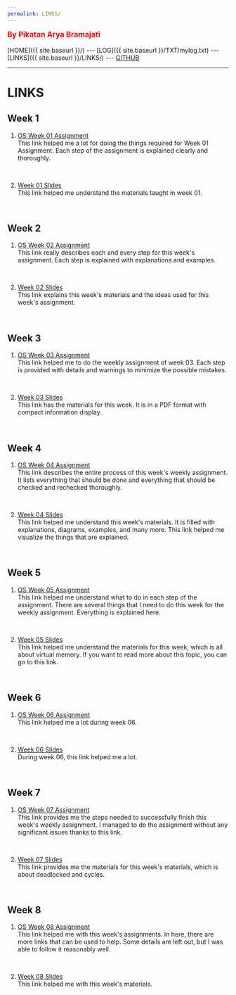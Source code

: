 ```yaml
---
permalink: LINKS/
---
```

<span style="color:red; font-weight:bold; font-size:larger;">By Pikatan Arya Bramajati</span>
<br><br>
[HOME]({{ site.baseurl }}/) ---
[LOG]({{ site.baseurl }}/TXT/mylog.txt) ---
[LINKS]({{ site.baseurl }}/LINKS/) ---
[GITHUB](https://github.com/Pyqe/os222)
<br>
<hr>

# LINKS

## Week 1
1. [OS Week 01 Assignment](https://osp4diss.vlsm.org/AOS.html#idx01)<br>
    This link helped me a lot for doing the things required for Week 01 Assignment. Each step of the assignment is explained clearly and thoroughly.
<br>

2. [Week 01 Slides](https://os.vlsm.org/Slides/os01.pdf)<br>
    This link helped me understand the materials taught in week 01.
<br>

## Week 2
1. [OS Week 02 Assignment](https://osp4diss.vlsm.org/AOS.html#idx02)<br>
    This link really describes each and every step for this week's assignment. Each step is explained with explanations and examples.
<br>

2. [Week 02 Slides](https://os.vlsm.org/Slides/os02.pdf)<br>
    This link explains this week's materials and the ideas used for this week's assignment.
<br>

## Week 3
1. [OS Week 03 Assignment](https://osp4diss.vlsm.org/AOS.html#idx03)<br>
    This link helped me to do the weekly assignment of week 03. Each step is provided with details and warnings to minimize the possible mistakes.
<br>

2. [Week 03 Slides](https://os.vlsm.org/Slides/os03.pdf)<br>
    This link has the materials for this week. It is in a PDF format with compact information display.
<br>

## Week 4
1. [OS Week 04 Assignment](https://osp4diss.vlsm.org/AOS.html#idx04)<br>
    This link describes the entire process of this week's weekly assignment. It lists everything that should be done and everything that should be checked and rechecked thoroughly.
<br>

2. [Week 04 Slides](https://os.vlsm.org/Slides/os04.pdf)<br>
    This link helped me understand this week's materials. It is filled with explanations, diagrams, examples, and many more. This link helped me visualize the things that are explained.
<br>

## Week 5
1. [OS Week 05 Assignment](https://osp4diss.vlsm.org/AOS.html#idx05)<br>
    This link helped me understand what to do in each step of the assignment. There are several things that I need to do this week for the weekly assignment. Everything is explained here.
<br>

2. [Week 05 Slides](https://os.vlsm.org/Slides/os05.pdf)<br>
    This link helped me understand the materials for this week, which is all about virtual memory. If you want to read more about this topic, you can go to this link.
<br>

## Week 6
1. [OS Week 06 Assignment](https://osp4diss.vlsm.org/AOS.html#idx06)<br>
    This link helped me a lot during week 06.
<br>

2. [Week 06 Slides](https://os.vlsm.org/Slides/os06.pdf)<br>
    During week 06, this link helped me a lot.
<br>

## Week 7
1. [OS Week 07 Assignment](https://osp4diss.vlsm.org/AOS.html#idx07)<br>
    This link provides me the steps needed to successfully finish this week's weekly assignment. I managed to do the assignment without any significant issues thanks to this link.
<br>

2. [Week 07 Slides](https://os.vlsm.org/Slides/os07.pdf)<br>
    This link provides me the materials for this week's materials, which is about deadlocked and cycles.
<br>

## Week 8
1. [OS Week 08 Assignment](https://osp4diss.vlsm.org/AOS.html#idx08)<br>
    This link helped me with this week's assignments. In here, there are more links that can be used to help. Some details are left out, but I was able to follow it reasonably well.
<br>

2. [Week 08 Slides](https://os.vlsm.org/Slides/os08.pdf)<br>
    This link helped me with this week's materials.
<br>
